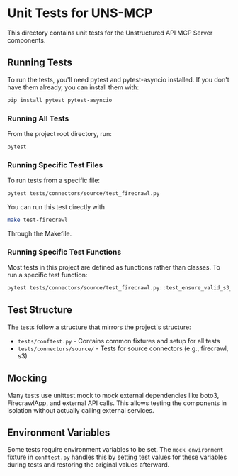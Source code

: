 # Unit Tests for UNS-MCP

This directory contains unit tests for the Unstructured API MCP Server components.

## Running Tests

To run the tests, you'll need pytest and pytest-asyncio installed. If you don't have them already, you can install them with:

```bash
pip install pytest pytest-asyncio
```

### Running All Tests

From the project root directory, run:

```bash
pytest
```

### Running Specific Test Files

To run tests from a specific file:

```bash
pytest tests/connectors/source/test_firecrawl.py
```
You can run this test directly with 
```bash
make test-firecrawl 
```
Through the Makefile.

### Running Specific Test Functions

Most tests in this project are defined as functions rather than classes. To run a specific test function:

```bash
pytest tests/connectors/source/test_firecrawl.py::test_ensure_valid_s3_uri_valid_input
```



## Test Structure

The tests follow a structure that mirrors the project's structure:

- `tests/conftest.py` - Contains common fixtures and setup for all tests
- `tests/connectors/source/` - Tests for source connectors (e.g., firecrawl, s3)

## Mocking

Many tests use unittest.mock to mock external dependencies like boto3, FirecrawlApp, and external API calls.
This allows testing the components in isolation without actually calling external services.

## Environment Variables

Some tests require environment variables to be set. The `mock_environment` fixture in `conftest.py` handles this 
by setting test values for these variables during tests and restoring the original values afterward. 